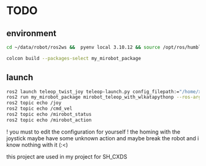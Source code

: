 # TODO

## environment

```bash
cd ~/data/robot/ros2ws &&  pyenv local 3.10.12 && source /opt/ros/humble/setup.bash && source ./install/setup.bash
```

```bash
colcon build --packages-select my_mirobot_package
```

## launch

```bash
ros2 launch teleop_twist_joy teleop-launch.py config_filepath:="/home/xuanran/data/robot/ros2ws/xbox.config.yaml"
ros2 run my_mirobot_package mirobot_teleop_with_wlkatapythonp --ros-args -p mirobot_tools:=2 -p serial_port:=/dev/ttyUSB1 -p instructions_file:=instructions.txt
ros2 topic echo /joy
ros2 topic echo /cmd_vel
ros2 topic echo /mirobot_status
ros2 topic echo /mirobot_action
```

! you must to edit the configuration for yourself
! the homing with the joystick maybe have some unknown action and maybe break the robot and i  know nothing with it (:<)

this project are used in my project for SH_CXDS
